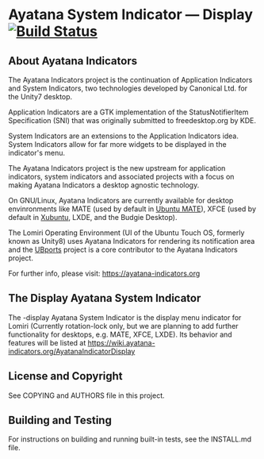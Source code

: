 # Ayatana System Indicator &mdash; Display [![Build Status](https://api.travis-ci.com/AyatanaIndicators/ayatana-indicator-display.svg)](https://travis-ci.com/github/AyatanaIndicators/ayatana-indicator-display)

## About Ayatana Indicators

The Ayatana Indicators project is the continuation of Application
Indicators and System Indicators, two technologies developed by Canonical
Ltd. for the Unity7 desktop.

Application Indicators are a GTK implementation of the StatusNotifierItem
Specification (SNI) that was originally submitted to freedesktop.org by
KDE.

System Indicators are an extensions to the Application Indicators idea.
System Indicators allow for far more widgets to be displayed in the
indicator's menu.

The Ayatana Indicators project is the new upstream for application
indicators, system indicators and associated projects with a focus on
making Ayatana Indicators a desktop agnostic technology.

On GNU/Linux, Ayatana Indicators are currently available for desktop
envinronments like MATE (used by default in [Ubuntu
MATE](https://ubuntu-mate.com)), XFCE (used by default in
[Xubuntu](https://bluesabre.org/2021/02/25/xubuntu-21-04-progress-update/),
LXDE, and the Budgie Desktop).

The Lomiri Operating Environment (UI of the Ubuntu Touch OS, formerly
known as Unity8) uses Ayatana Indicators for rendering its notification
area and the [UBports](https://ubports.com) project is a core contributor
to the Ayatana Indicators project.

For further info, please visit:
https://ayatana-indicators.org

## The Display Ayatana System Indicator

The -display Ayatana System Indicator is the display menu indicator for
Lomiri (Currently rotation-lock only, but we are planning to add further
functionality for desktops, e.g. MATE, XFCE, LXDE). Its behavior and features will be listed at
https://wiki.ayatana-indicators.org/AyatanaIndicatorDisplay

## License and Copyright

See COPYING and AUTHORS file in this project.

## Building and Testing

For instructions on building and running built-in tests, see the INSTALL.md file.

